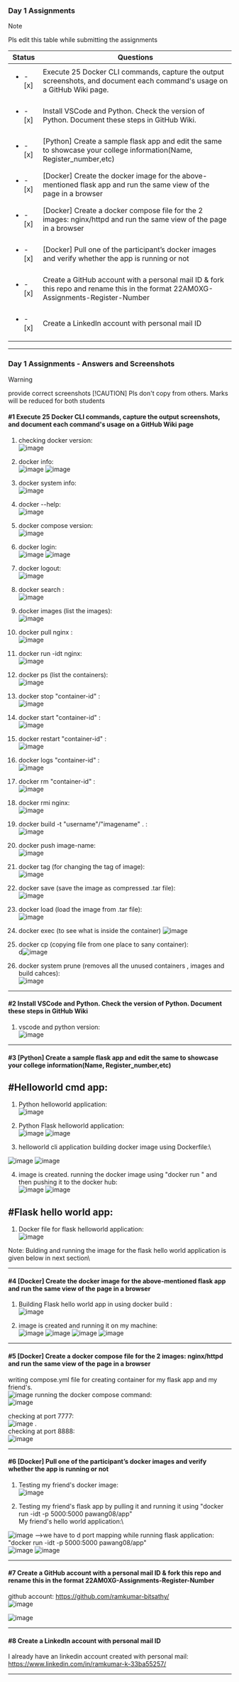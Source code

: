 ### Day 1 Assignments

> [!NOTE]
> Pls edit this table while submitting the assignments

| Status         | Questions     | 
|----------------|---------------|
| <ul><li>- [x] </li></ul> | Execute 25 Docker CLI commands, capture the output screenshots, and document each command's usage on a GitHub Wiki page. |
| <ul><li>- [x] </li></ul> | Install VSCode and Python. Check the version of Python. Document these steps in GitHub Wiki. |
| <ul><li>- [x] </li></ul> | [Python] Create a sample flask app and edit the same to showcase your college information(Name, Register_number,etc) |
| <ul><li>- [x] </li></ul> | [Docker] Create the docker image for the above-mentioned flask app and run the same view of the page in a browser |
| <ul><li>- [x] </li></ul> | [Docker] Create a docker compose file for the 2 images: nginx/httpd and run the same view of the page in a browser |
| <ul><li>- [x] </li></ul> | [Docker] Pull one of the participant’s docker images and verify whether the app is running or not  |
| <ul><li>- [x] </li></ul> | Create a GitHub account with a personal mail ID & fork this repo and rename this in the format 22AM0XG-Assignments-Register-Number  |
| <ul><li>- [x] </li></ul> | Create a LinkedIn account with personal mail ID  |

***

### Day 1 Assignments - Answers and Screenshots

> [!WARNING]
> provide correct screenshots
> [!CAUTION]
> Pls don't copy from others. Marks will be reduced for both students

#### #1 Execute 25 Docker CLI commands, capture the output screenshots, and document each command's usage on a GitHub Wiki page
1) checking docker version:\
![image](https://github.com/user-attachments/assets/a48cea68-2224-4bfc-970b-f9f8ba5192ec)

2) docker info:\
![image](https://github.com/user-attachments/assets/95a58bc3-18a1-4ffd-85a3-5eb3529871d8)
![image](https://github.com/user-attachments/assets/f8ccd85d-6f85-457e-bb44-6dd5508bf22d)

3) docker system info:\
![image](https://github.com/user-attachments/assets/93785fb9-0bdc-46e4-b5c0-e6df0693f5ce)

4) docker --help:\
![image](https://github.com/user-attachments/assets/47a806a0-4a4d-4369-8cf0-c718ecde0e00)

5) docker compose version:\
![image](https://github.com/user-attachments/assets/444a3f35-d296-4938-b12c-a90139dc0029)

6) docker login:\
![image](https://github.com/user-attachments/assets/d12401ed-95a4-4410-a6fb-c30a735ad024)
![image](https://github.com/user-attachments/assets/80fc9812-9ca6-49dc-bb92-3ecddc3086ad)

7) docker logout:\
![image](https://github.com/user-attachments/assets/95fd7813-4503-4d02-be00-5c0b9b4b9d50)

8) docker search :\
![image](https://github.com/user-attachments/assets/75f9d1c7-1112-4bd8-accb-cd4c7be21062)

9) docker images  (list the images):\
![image](https://github.com/user-attachments/assets/438a55fe-253f-4b6e-8930-229d00c5c769)

10) docker pull nginx :\
![image](https://github.com/user-attachments/assets/c901c309-08fa-42f2-b192-b04df2b8ae01)

11) docker run -idt nginx:\
![image](https://github.com/user-attachments/assets/9b575211-6c36-4b74-8cc9-73de81336fb2)

12) docker ps (list the containers):\
![image](https://github.com/user-attachments/assets/d0559d32-b2bf-4760-b9ff-17a2c155f5e9)

13) docker stop "container-id" :\
![image](https://github.com/user-attachments/assets/fc48a153-bb97-40a3-8a63-93012610a2d8)

14) docker start "container-id" :\
![image](https://github.com/user-attachments/assets/a40dba03-1c74-41ff-a147-f4c77f7a377a)

15) docker restart "container-id" :\
![image](https://github.com/user-attachments/assets/b9031304-79de-4d3c-8db5-c83e9609bc6e)

16) docker logs "container-id" :\
![image](https://github.com/user-attachments/assets/4ad4081d-55c2-43bf-9126-819914c19f0b)

17) docker rm "container-id" :\
![image](https://github.com/user-attachments/assets/1fb1d8f0-77ef-4349-ac70-a861f7dc7201)

18) docker rmi nginx:\
![image](https://github.com/user-attachments/assets/922f3baf-21dd-41a8-ac11-9d8ed794e182)

19) docker build -t "username"/"imagename" .  :\
![image](https://github.com/user-attachments/assets/4bf91963-2434-45c0-ae54-de89675668fd)

20) docker push image-name:\
![image](https://github.com/user-attachments/assets/d7e6ef88-5325-47ba-b4d0-965ad12eba27)

21) docker tag (for changing the tag of image): \
![image](https://github.com/user-attachments/assets/31b84675-6f83-41a2-92e9-22c249b9feb8)

22) docker save (save the image as compressed .tar file):\
![image](https://github.com/user-attachments/assets/61448a28-19a8-4ba7-810a-0a426529b22b)

23) docker load (load the image from .tar file): \
![image](https://github.com/user-attachments/assets/5377792e-a349-47a7-85ad-a0812d8970d4)

24) docker exec (to see what is inside the container)
![image](https://github.com/user-attachments/assets/128c8e9a-443c-4704-bff3-bb0b94fd9b8d)

25) docker cp (copying file from one place to sany container):\
d![image](https://github.com/user-attachments/assets/db7febb2-c759-4130-84de-795f97e3eacc)

26) docker system prune (removes all the unused containers , images and build cahces):\
![image](https://github.com/user-attachments/assets/eff19e9f-96a7-431a-83a6-ab757d17b377)











***

#### #2 Install VSCode and Python. Check the version of Python. Document these steps in GitHub Wiki
1) vscode and python version:\
![image](https://github.com/user-attachments/assets/ff149cbd-d729-4823-8b48-a8cf3227ea1e)





***

#### #3 [Python] Create a sample flask app and edit the same to showcase your college information(Name, Register_number,etc)

## #Helloworld cmd app:
1) Python helloworld application:\
![image](https://github.com/user-attachments/assets/d5299a68-5515-4d3f-944e-86a1701e08ac)

2) Python Flask helloworld application:\
![image](https://github.com/user-attachments/assets/9638e5e3-7a3e-4afc-ad81-203d8c3919ee)
![image](https://github.com/user-attachments/assets/0c8ade6b-fa14-4d90-968f-1cce9828415a)

3) helloworld cli application building docker image using Dockerfile:\

![image](https://github.com/user-attachments/assets/68a2b976-44e5-4313-be05-c61e4d1aa59e)
![image](https://github.com/user-attachments/assets/ea336f52-51dc-485c-b0c8-c97728abc236)

4) image is created. running the docker image using "docker run <image-name>" and then pushing it to the docker hub:\
![image](https://github.com/user-attachments/assets/f09948d1-8df5-489f-92eb-109fcf25cd90)
![image](https://github.com/user-attachments/assets/45d65d24-85e7-49ff-bcc3-f526334163ea)


## #Flask hello world app:

1) Docker file for flask helloworld application:\
![image](https://github.com/user-attachments/assets/6addf487-d784-4a7b-96ec-1e6cdd3681dc)

Note: Bulding and running the image for the flask hello world application is given below in next section\


***

#### #4 [Docker] Create the docker image for the above-mentioned flask app and run the same view of the page in a browser
1) Building Flask hello world app in using docker build :\
![image](https://github.com/user-attachments/assets/98f95471-e583-432e-86f4-f41639cf4069)

2) image is created and running it on my machine:\
![image](https://github.com/user-attachments/assets/e1be658a-fdd8-43ef-9e21-0fc5b0099a89)
![image](https://github.com/user-attachments/assets/b4c3c78f-8cdc-4206-b37d-d4892abfe8b7)
![image](https://github.com/user-attachments/assets/7887d74e-73aa-454a-bb93-9c2967ce910e)
![image](https://github.com/user-attachments/assets/9b3807dc-39f2-4156-b2b4-6ec01d4abb3b)







***

#### #5 [Docker] Create a docker compose file for the 2 images: nginx/httpd and run the same view of the page in a browser
writing compose.yml file for creating container for my flask app and my friend's.\
![image](https://github.com/user-attachments/assets/10fca55c-6a2e-4e61-b1b8-9d731e2177d6)
running the docker compose command: \
![image](https://github.com/user-attachments/assets/e4059026-6a3e-494f-99b2-4d4f02a3aca6)

checking at port 7777:\
![image](https://github.com/user-attachments/assets/c2600a1f-18ba-4149-ac7f-4e516dbfa6f7) .\
checking at port 8888:\
![image](https://github.com/user-attachments/assets/ec577055-ba06-4c90-8163-b114c0383db5)




***

#### #6 [Docker] Pull one of the participant’s docker images and verify whether the app is running or not
1) Testing my friend's docker image:\
![image](https://github.com/user-attachments/assets/24ede96a-7b2d-47bc-81f1-223a77262099)


2) Testing my friend's flask app by pulling it and running it using "docker run -idt -p 5000:5000 pawang08/app"\
My friend's hello world application:\

![image](https://github.com/user-attachments/assets/04ab5447-e79d-46cb-a870-bcbd32c1b49e)
-->we have to d port mapping while running flask application: "docker run -idt -p 5000:5000 pawang08/app"\
![image](https://github.com/user-attachments/assets/9ad17546-a8ef-4fc4-b928-c77e27ade233)
![image](https://github.com/user-attachments/assets/fca973e8-1271-4830-a63e-c003aea8dfa7)


***

#### #7 Create a GitHub account with a personal mail ID & fork this repo and rename this in the format 22AM0XG-Assignments-Register-Number
github account: https://github.com/ramkumar-bitsathy/ \
![image](https://github.com/user-attachments/assets/ced70177-e720-49c6-95ce-37abaefac24d)

![image](https://github.com/user-attachments/assets/33a90ac9-f92c-42ae-a3dd-a288a6982fd9)


***

#### #8 Create a LinkedIn account with personal mail ID
I already have an linkedin account created with personal mail:
https://www.linkedin.com/in/ramkumar-k-33ba55257/
***
